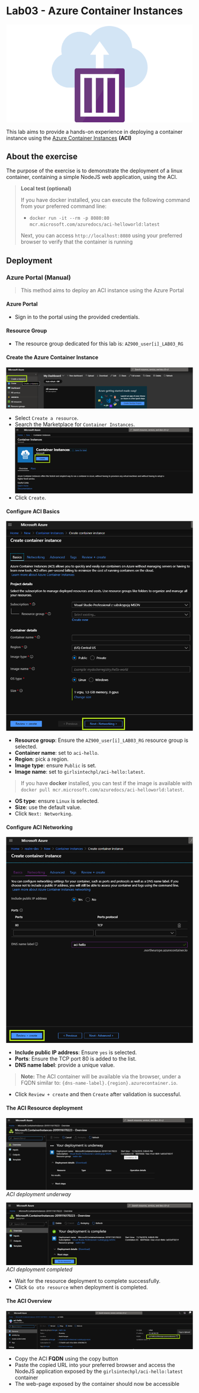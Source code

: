 # Lab03 - Azure Container Instances

![logo](./img/00-logo.png)

This lab aims to provide a hands-on experience in deploying a container instance using the [Azure Container Instances](https://azure.microsoft.com/en-us/services/container-instances/) **(ACI)**

## About the exercise

The purpose of the exercise is to demonstrate the deployment of a linux container, containing a simple NodeJS web application, using the ACI.

> **Local test (optional)**
>
> If you have docker installed, you can execute the following command from your preferred command line:
> - `docker run -it --rm -p 8080:80 mcr.microsoft.com/azuredocs/aci-helloworld:latest`
>
> Next, you can access `http://localhost:8080` using your preferred browser to verify that the container is running

## Deployment

### Azure Portal (Manual)

> This method aims to deploy an ACI instance using the Azure Portal

#### Azure Portal

- Sign in to the portal using the provided credentials.
#### Resource Group

- The resource group dedicated for this lab is: `AZ900_user[i]_LAB03_RG`

#### Create the Azure Container Instance
![create-resource](./img/01-create-resource.png)
- Select `Create a resource`.
- Search the Marketplace for `Container Instances`.
![create](./img/02-create.png)
- Click `Create`.

#### Configure ACI Basics

![configure-aci-basics](./img/03-configure-aci-basics.png)
- **Resource group**: Ensure the `AZ900_user[i]_LAB03_RG` resource group is selected.
- **Container name**: set to `aci-hello`.
- **Region**: pick a region.
- **Image type**: ensure `Public` is set.
- **Image name**: set to `girlsintechpl/aci-hello:latest`.

> If you have **docker** installed, you can test if the image is available with `docker pull mcr.microsoft.com/azuredocs/aci-helloworld:latest`.

- **OS type**: ensure `Linux` is selected.
- **Size**: use the default value.
- Click `Next: Networking`.

#### Configure ACI Networking
![configure-aci-networking](./img/04-configure-aci-networking.png)
- **Include public IP address**: Ensure `yes` is selected.
- **Ports**: Ensure the TCP port 80 is added to the list.
- **DNS name label**: provide a unique value.

> **Note:** The ACI container will be available via the browser, under a FQDN similar to: `{dns-name-label}.{region}.azurecontainer.io`.

- Click `Review + create` and then `Create` after validation is successful.

#### The ACI Resource deployment
![aci-deployment](./img/05-aci-deployment.png)
*ACI deployment underway*

![aci-deployment-completed](./img/06-aci-deployment-completed.png)
*ACI deployment completed*

- Wait for the resource deployment to complete successfully.
- Click `Go oto resource` when deployment is completed.

#### The ACI Overview

![aci-overview](./img/07-aci-overview.png)
- Copy the ACI **FQDN** using the copy button
- Paste the copied URL into your preferred browser and access the NodeJS application exposed by the `girlsintechpl/aci-hello:latest` container
- The web-page exposed by the container should now be accessible

